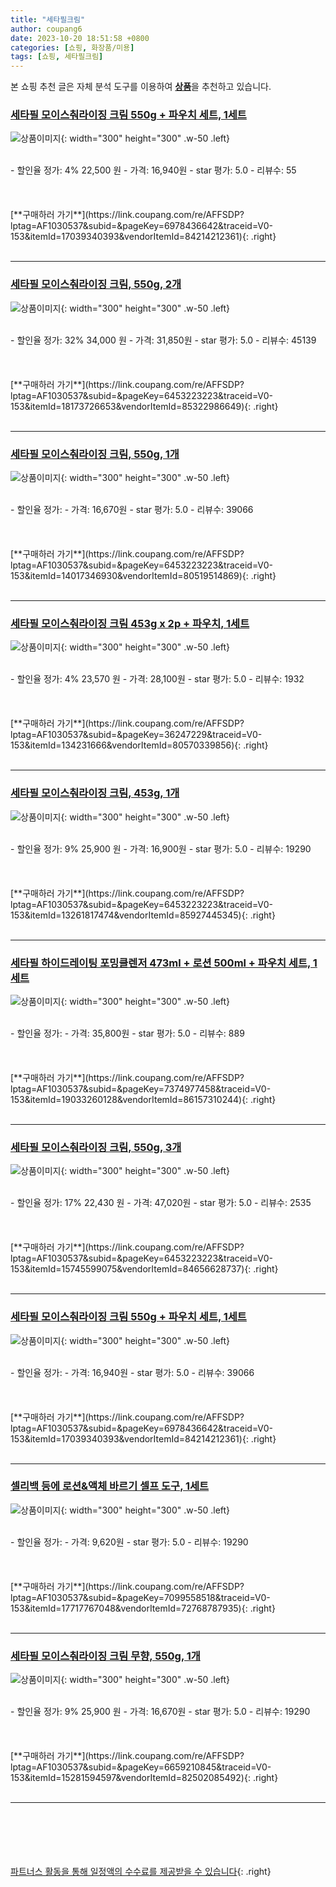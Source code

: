```yaml
---
title: "세타필크림"
author: coupang6
date: 2023-10-20 18:51:58 +0800
categories: [쇼핑, 화장품/미용]
tags: [쇼핑, 세타필크림]
---
```


본 쇼핑 추천 글은 자체 분석 도구를 이용하여 [**상품**](https://link.coupang.com/a/bao1ui)을 추천하고 있습니다.

### [세타필 모이스춰라이징 크림 550g + 파우치 세트, 1세트](https://link.coupang.com/re/AFFSDP?lptag=AF1030537&subid=&pageKey=6978436642&traceid=V0-153&itemId=17039340393&vendorItemId=84214212361)

![상품이미지](https://thumbnail7.coupangcdn.com/thumbnails/remote/230x230ex/image/retail/images/2022/12/08/11/9/94fee216-56fb-4869-9623-ca4449ca04f5.png){: width="300" height="300" .w-50 .left}


<br>
- 할인율 정가: 4%  22,500   원
- 가격: 16,940원
- star 평가: 5.0
- 리뷰수: 55
<br>
<br>
<br>
<br>
[**구매하러 가기**](https://link.coupang.com/re/AFFSDP?lptag=AF1030537&subid=&pageKey=6978436642&traceid=V0-153&itemId=17039340393&vendorItemId=84214212361){: .right}
<br>
<br>

---

### [세타필 모이스춰라이징 크림, 550g, 2개](https://link.coupang.com/re/AFFSDP?lptag=AF1030537&subid=&pageKey=6453223223&traceid=V0-153&itemId=18173726653&vendorItemId=85322986649)

![상품이미지](https://thumbnail8.coupangcdn.com/thumbnails/remote/230x230ex/image/retail/images/84e0d74f-47fd-42ce-b98b-3ced4bb43fe33302360238191837078.png){: width="300" height="300" .w-50 .left}


<br>
- 할인율 정가: 32%  34,000   원
- 가격: 31,850원
- star 평가: 5.0
- 리뷰수: 45139
<br>
<br>
<br>
<br>
[**구매하러 가기**](https://link.coupang.com/re/AFFSDP?lptag=AF1030537&subid=&pageKey=6453223223&traceid=V0-153&itemId=18173726653&vendorItemId=85322986649){: .right}
<br>
<br>

---

### [세타필 모이스춰라이징 크림, 550g, 1개](https://link.coupang.com/re/AFFSDP?lptag=AF1030537&subid=&pageKey=6453223223&traceid=V0-153&itemId=14017346930&vendorItemId=80519514869)

![상품이미지](https://thumbnail7.coupangcdn.com/thumbnails/remote/230x230ex/image/retail/images/544082951406698-0e9dc25f-dd03-4da4-bcd4-ddc11768a4fc.jpg){: width="300" height="300" .w-50 .left}


<br>
- 할인율 정가: 
- 가격: 16,670원
- star 평가: 5.0
- 리뷰수: 39066
<br>
<br>
<br>
<br>
[**구매하러 가기**](https://link.coupang.com/re/AFFSDP?lptag=AF1030537&subid=&pageKey=6453223223&traceid=V0-153&itemId=14017346930&vendorItemId=80519514869){: .right}
<br>
<br>

---

### [세타필 모이스춰라이징 크림 453g x 2p + 파우치, 1세트](https://link.coupang.com/re/AFFSDP?lptag=AF1030537&subid=&pageKey=36247229&traceid=V0-153&itemId=134231666&vendorItemId=80570339856)

![상품이미지](https://thumbnail9.coupangcdn.com/thumbnails/remote/230x230ex/image/retail/images/2345129828035538-ba58cadb-dc64-4a0f-8bad-79b1c97bccf4.png){: width="300" height="300" .w-50 .left}


<br>
- 할인율 정가: 4%  23,570   원
- 가격: 28,100원
- star 평가: 5.0
- 리뷰수: 1932
<br>
<br>
<br>
<br>
[**구매하러 가기**](https://link.coupang.com/re/AFFSDP?lptag=AF1030537&subid=&pageKey=36247229&traceid=V0-153&itemId=134231666&vendorItemId=80570339856){: .right}
<br>
<br>

---

### [세타필 모이스춰라이징 크림, 453g, 1개](https://link.coupang.com/re/AFFSDP?lptag=AF1030537&subid=&pageKey=6453223223&traceid=V0-153&itemId=13261817474&vendorItemId=85927445345)

![상품이미지](https://thumbnail7.coupangcdn.com/thumbnails/remote/230x230ex/image/vendor_inventory/a2a1/1935d3908085573f6a2ba712dd040c3c9e14c617822e87f8e4a20dac0069.jpg){: width="300" height="300" .w-50 .left}


<br>
- 할인율 정가: 9%  25,900   원
- 가격: 16,900원
- star 평가: 5.0
- 리뷰수: 19290
<br>
<br>
<br>
<br>
[**구매하러 가기**](https://link.coupang.com/re/AFFSDP?lptag=AF1030537&subid=&pageKey=6453223223&traceid=V0-153&itemId=13261817474&vendorItemId=85927445345){: .right}
<br>
<br>

---

### [세타필 하이드레이팅 포밍클렌저 473ml + 로션 500ml + 파우치 세트, 1세트](https://link.coupang.com/re/AFFSDP?lptag=AF1030537&subid=&pageKey=7374977458&traceid=V0-153&itemId=19033260128&vendorItemId=86157310244)

![상품이미지](https://thumbnail8.coupangcdn.com/thumbnails/remote/230x230ex/image/retail/images/2023/06/02/11/4/d0363ca1-f26c-43ba-b633-f45bca72c88c.png){: width="300" height="300" .w-50 .left}


<br>
- 할인율 정가: 
- 가격: 35,800원
- star 평가: 5.0
- 리뷰수: 889
<br>
<br>
<br>
<br>
[**구매하러 가기**](https://link.coupang.com/re/AFFSDP?lptag=AF1030537&subid=&pageKey=7374977458&traceid=V0-153&itemId=19033260128&vendorItemId=86157310244){: .right}
<br>
<br>

---

### [세타필 모이스춰라이징 크림, 550g, 3개](https://link.coupang.com/re/AFFSDP?lptag=AF1030537&subid=&pageKey=6453223223&traceid=V0-153&itemId=15745599075&vendorItemId=84656628737)

![상품이미지](https://thumbnail10.coupangcdn.com/thumbnails/remote/230x230ex/image/retail/images/7983892822679265-64623167-92a9-41be-a531-d73ed32323eb.jpg){: width="300" height="300" .w-50 .left}


<br>
- 할인율 정가: 17%  22,430   원
- 가격: 47,020원
- star 평가: 5.0
- 리뷰수: 2535
<br>
<br>
<br>
<br>
[**구매하러 가기**](https://link.coupang.com/re/AFFSDP?lptag=AF1030537&subid=&pageKey=6453223223&traceid=V0-153&itemId=15745599075&vendorItemId=84656628737){: .right}
<br>
<br>

---

### [세타필 모이스춰라이징 크림 550g + 파우치 세트, 1세트](https://link.coupang.com/re/AFFSDP?lptag=AF1030537&subid=&pageKey=6978436642&traceid=V0-153&itemId=17039340393&vendorItemId=84214212361)

![상품이미지](https://thumbnail7.coupangcdn.com/thumbnails/remote/230x230ex/image/retail/images/2022/12/08/11/9/94fee216-56fb-4869-9623-ca4449ca04f5.png){: width="300" height="300" .w-50 .left}


<br>
- 할인율 정가: 
- 가격: 16,940원
- star 평가: 5.0
- 리뷰수: 39066
<br>
<br>
<br>
<br>
[**구매하러 가기**](https://link.coupang.com/re/AFFSDP?lptag=AF1030537&subid=&pageKey=6978436642&traceid=V0-153&itemId=17039340393&vendorItemId=84214212361){: .right}
<br>
<br>

---

### [셀리백 등에 로션&액체 바르기 셀프 도구, 1세트](https://link.coupang.com/re/AFFSDP?lptag=AF1030537&subid=&pageKey=7099558518&traceid=V0-153&itemId=17717767048&vendorItemId=72768787935)

![상품이미지](https://thumbnail8.coupangcdn.com/thumbnails/remote/230x230ex/image/retail/images/3414902952797863-78e6ee0d-27e4-433a-8b35-7d47c89c62d1.jpg){: width="300" height="300" .w-50 .left}


<br>
- 할인율 정가: 
- 가격: 9,620원
- star 평가: 5.0
- 리뷰수: 19290
<br>
<br>
<br>
<br>
[**구매하러 가기**](https://link.coupang.com/re/AFFSDP?lptag=AF1030537&subid=&pageKey=7099558518&traceid=V0-153&itemId=17717767048&vendorItemId=72768787935){: .right}
<br>
<br>

---

### [세타필 모이스춰라이징 크림 무향, 550g, 1개](https://link.coupang.com/re/AFFSDP?lptag=AF1030537&subid=&pageKey=6659210845&traceid=V0-153&itemId=15281594597&vendorItemId=82502085492)

![상품이미지](https://thumbnail7.coupangcdn.com/thumbnails/remote/230x230ex/image/retail/images/544082951406698-0e9dc25f-dd03-4da4-bcd4-ddc11768a4fc.jpg){: width="300" height="300" .w-50 .left}


<br>
- 할인율 정가: 9%  25,900   원
- 가격: 16,670원
- star 평가: 5.0
- 리뷰수: 19290
<br>
<br>
<br>
<br>
[**구매하러 가기**](https://link.coupang.com/re/AFFSDP?lptag=AF1030537&subid=&pageKey=6659210845&traceid=V0-153&itemId=15281594597&vendorItemId=82502085492){: .right}
<br>
<br>

---
<br><br><br><br><br> [파트너스 활동을 통해 일정액의 수수료를 제공받을 수 있습니다](https://link.coupang.com/a/bao1ui){: .right}